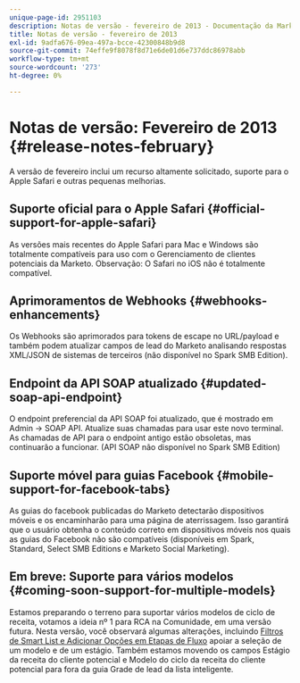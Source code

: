 ```yaml
---
unique-page-id: 2951103
description: Notas de versão - fevereiro de 2013 - Documentação da Marketo - Documentação do produto
title: Notas de versão - fevereiro de 2013
exl-id: 9adfa676-09ea-497a-bcce-42300848b9d8
source-git-commit: 74effe9f8078f8d71e6de01d6e737ddc86978abb
workflow-type: tm+mt
source-wordcount: '273'
ht-degree: 0%

---
```


# Notas de versão: Fevereiro de 2013 {#release-notes-february}

A versão de fevereiro inclui um recurso altamente solicitado, suporte para o Apple Safari e outras pequenas melhorias.

## Suporte oficial para o Apple Safari {#official-support-for-apple-safari}

As versões mais recentes do Apple Safari para Mac e Windows são totalmente compatíveis para uso com o Gerenciamento de clientes potenciais da Marketo. Observação: O Safari no iOS não é totalmente compatível.

## Aprimoramentos de Webhooks {#webhooks-enhancements}

Os Webhooks são aprimorados para tokens de escape no URL/payload e também podem atualizar campos de lead do Marketo analisando respostas XML/JSON de sistemas de terceiros (não disponível no Spark SMB Edition).

## Endpoint da API SOAP atualizado {#updated-soap-api-endpoint}

O endpoint preferencial da API SOAP foi atualizado, que é mostrado em Admin -> SOAP API. Atualize suas chamadas para usar este novo terminal. As chamadas de API para o endpoint antigo estão obsoletas, mas continuarão a funcionar. (API SOAP não disponível no Spark SMB Edition)

## Suporte móvel para guias Facebook {#mobile-support-for-facebook-tabs}

As guias do facebook publicadas do Marketo detectarão dispositivos móveis e os encaminharão para uma página de aterrissagem. Isso garantirá que o usuário obtenha o conteúdo correto em dispositivos móveis nos quais as guias do Facebook não são compatíveis (disponíveis em Spark, Standard, Select SMB Editions e Marketo Social Marketing).

## Em breve: Suporte para vários modelos {#coming-soon-support-for-multiple-models}

Estamos preparando o terreno para suportar vários modelos de ciclo de receita, votamos a ideia nº 1 para RCA na Comunidade, em uma versão futura. Nesta versão, você observará algumas alterações, incluindo [Filtros de Smart List e Adicionar Opções em Etapas de Fluxo](/help/marketo/product-docs/reporting/revenue-cycle-analytics/revenue-cycle-models/find-all-leads-in-a-revenue-cycle-model.md) apoiar a seleção de um modelo e de um estágio. Também estamos movendo os campos Estágio da receita do cliente potencial e Modelo do ciclo da receita do cliente potencial para fora da guia Grade de lead da lista inteligente.
